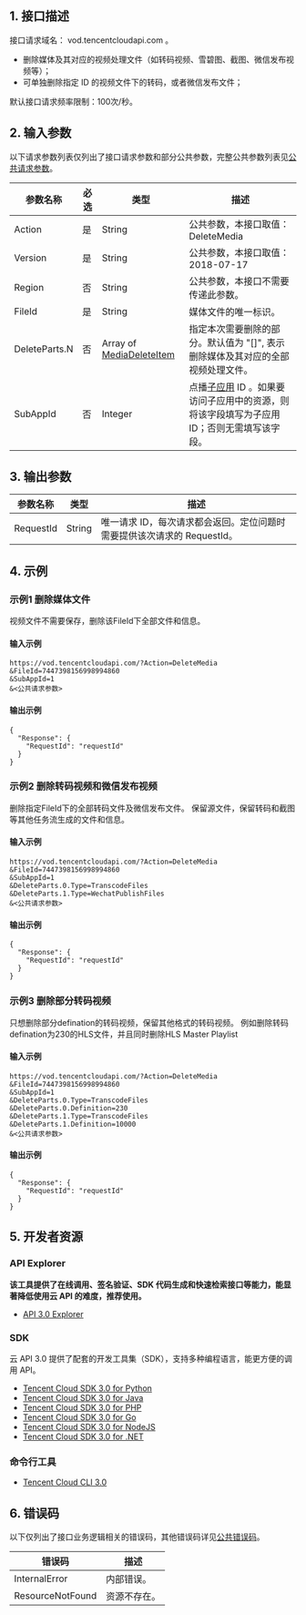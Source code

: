 ## 1. 接口描述

接口请求域名： vod.tencentcloudapi.com 。

* 删除媒体及其对应的视频处理文件（如转码视频、雪碧图、截图、微信发布视频等）；
* 可单独删除指定 ID 的视频文件下的转码，或者微信发布文件；

默认接口请求频率限制：100次/秒。

## 2. 输入参数

以下请求参数列表仅列出了接口请求参数和部分公共参数，完整公共参数列表见[公共请求参数](/document/api/266/31756)。

| 参数名称 | 必选 | 类型 | 描述 |
|---------|---------|---------|---------|
| Action | 是 | String | 公共参数，本接口取值：DeleteMedia |
| Version | 是 | String | 公共参数，本接口取值：2018-07-17 |
| Region | 否 | String | 公共参数，本接口不需要传递此参数。 |
| FileId | 是 | String | 媒体文件的唯一标识。 |
| DeleteParts.N | 否 | Array of [MediaDeleteItem](/document/api/266/31773#MediaDeleteItem) | 指定本次需要删除的部分。默认值为 "[]", 表示删除媒体及其对应的全部视频处理文件。 |
| SubAppId | 否 | Integer | 点播[子应用](/document/product/266/14574) ID 。如果要访问子应用中的资源，则将该字段填写为子应用 ID；否则无需填写该字段。 |

## 3. 输出参数

| 参数名称 | 类型 | 描述 |
|---------|---------|---------|
| RequestId | String | 唯一请求 ID，每次请求都会返回。定位问题时需要提供该次请求的 RequestId。|

## 4. 示例

### 示例1 删除媒体文件

视频文件不需要保存，删除该FileId下全部文件和信息。

#### 输入示例

```
https://vod.tencentcloudapi.com/?Action=DeleteMedia
&FileId=7447398156998994860
&SubAppId=1
&<公共请求参数>
```

#### 输出示例

```
{
  "Response": {
    "RequestId": "requestId"
  }
}
```

### 示例2 删除转码视频和微信发布视频

删除指定FileId下的全部转码文件及微信发布文件。
保留源文件，保留转码和截图等其他任务流生成的文件和信息。

#### 输入示例

```
https://vod.tencentcloudapi.com/?Action=DeleteMedia
&FileId=7447398156998994860
&SubAppId=1
&DeleteParts.0.Type=TranscodeFiles
&DeleteParts.1.Type=WechatPublishFiles
&<公共请求参数>
```

#### 输出示例

```
{
  "Response": {
    "RequestId": "requestId"
  }
}
```

### 示例3 删除部分转码视频

只想删除部分defination的转码视频，保留其他格式的转码视频。
例如删除转码defination为230的HLS文件，并且同时删除HLS Master Playlist

#### 输入示例

```
https://vod.tencentcloudapi.com/?Action=DeleteMedia
&FileId=7447398156998994860
&SubAppId=1
&DeleteParts.0.Type=TranscodeFiles
&DeleteParts.0.Definition=230
&DeleteParts.1.Type=TranscodeFiles
&DeleteParts.1.Definition=10000
&<公共请求参数>
```

#### 输出示例

```
{
  "Response": {
    "RequestId": "requestId"
  }
}
```


## 5. 开发者资源

### API Explorer

**该工具提供了在线调用、签名验证、SDK 代码生成和快速检索接口等能力，能显著降低使用云 API 的难度，推荐使用。**

* [API 3.0 Explorer](https://console.cloud.tencent.com/api/explorer?Product=vod&Version=2018-07-17&Action=DeleteMedia)

### SDK

云 API 3.0 提供了配套的开发工具集（SDK），支持多种编程语言，能更方便的调用 API。

* [Tencent Cloud SDK 3.0 for Python](https://github.com/TencentCloud/tencentcloud-sdk-python)
* [Tencent Cloud SDK 3.0 for Java](https://github.com/TencentCloud/tencentcloud-sdk-java)
* [Tencent Cloud SDK 3.0 for PHP](https://github.com/TencentCloud/tencentcloud-sdk-php)
* [Tencent Cloud SDK 3.0 for Go](https://github.com/TencentCloud/tencentcloud-sdk-go)
* [Tencent Cloud SDK 3.0 for NodeJS](https://github.com/TencentCloud/tencentcloud-sdk-nodejs)
* [Tencent Cloud SDK 3.0 for .NET](https://github.com/TencentCloud/tencentcloud-sdk-dotnet)

### 命令行工具

* [Tencent Cloud CLI 3.0](https://cloud.tencent.com/document/product/440/6176)

## 6. 错误码

以下仅列出了接口业务逻辑相关的错误码，其他错误码详见[公共错误码](/document/api/266/15694#.E5.85.AC.E5.85.B1.E9.94.99.E8.AF.AF.E7.A0.81)。

| 错误码 | 描述 |
|---------|---------|
| InternalError | 内部错误。 |
| ResourceNotFound | 资源不存在。 |

